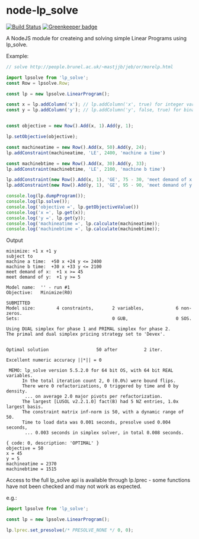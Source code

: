 node-lp_solve
============
[![Build Status](https://travis-ci.org/amilajack/node-lp_solver.svg?branch=master)](https://travis-ci.org/amilajack/node-lp_solver) [![Greenkeeper badge](https://badges.greenkeeper.io/amilajack/node-lp_solve.svg)](https://greenkeeper.io/)

A NodeJS module for createing and solving simple Linear Programs using lp_solve.

Example:

```js
// solve http://people.brunel.ac.uk/~mastjjb/jeb/or/morelp.html

import lpsolve from 'lp_solve';
const Row = lpsolve.Row;

const lp = new lpsolve.LinearProgram();

const x = lp.addColumn('x'); // lp.addColumn('x', true) for integer variable
const y = lp.addColumn('y'); // lp.addColumn('y', false, true) for binary variable


const objective = new Row().Add(x, 1).Add(y, 1);

lp.setObjective(objective);

const machineatime = new Row().Add(x, 50).Add(y, 24);
lp.addConstraint(machineatime, 'LE', 2400, 'machine a time')

const machinebtime = new Row().Add(x, 30).Add(y, 33);
lp.addConstraint(machinebtime, 'LE', 2100, 'machine b time')

lp.addConstraint(new Row().Add(x, 1), 'GE', 75 - 30, 'meet demand of x')
lp.addConstraint(new Row().Add(y, 1), 'GE', 95 - 90, 'meet demand of y')

console.log(lp.dumpProgram());
console.log(lp.solve());
console.log('objective =', lp.getObjectiveValue())
console.log('x =', lp.get(x));
console.log('y =', lp.get(y));
console.log('machineatime =', lp.calculate(machineatime));
console.log('machinebtime =', lp.calculate(machinebtime));
```

Output

```
minimize: +1 x +1 y
subject to
machine a time:  +50 x +24 y <= 2400
machine b time:  +30 x +33 y <= 2100
meet demand of x:  +1 x >= 45
meet demand of y:  +1 y >= 5

Model name:  '' - run #1
Objective:   Minimize(R0)

SUBMITTED
Model size:        4 constraints,       2 variables,            6 non-zeros.
Sets:                                   0 GUB,                  0 SOS.

Using DUAL simplex for phase 1 and PRIMAL simplex for phase 2.
The primal and dual simplex pricing strategy set to 'Devex'.


Optimal solution                  50 after          2 iter.

Excellent numeric accuracy ||*|| = 0

 MEMO: lp_solve version 5.5.2.0 for 64 bit OS, with 64 bit REAL variables.
      In the total iteration count 2, 0 (0.0%) were bound flips.
      There were 0 refactorizations, 0 triggered by time and 0 by density.
       ... on average 2.0 major pivots per refactorization.
      The largest [LUSOL v2.2.1.0] fact(B) had 5 NZ entries, 1.0x largest basis.
      The constraint matrix inf-norm is 50, with a dynamic range of 50.
      Time to load data was 0.001 seconds, presolve used 0.004 seconds,
       ... 0.003 seconds in simplex solver, in total 0.008 seconds.

{ code: 0, description: 'OPTIMAL' }
objective = 50
x = 45
y = 5
machineatime = 2370
machinebtime = 1515
```

Access to the full lp_solve api is available through lp.lprec - some functions have not been checked and may not work as expected.

e.g.:

```js
import lpsolve from 'lp_solve';

const lp = new lpsolve.LinearProgram();

lp.lprec.set_presolve(/* PRESOLVE_NONE */ 0, 0);
```
